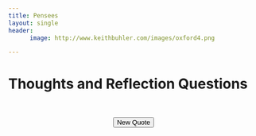 ```yaml
---
title: Pensees
layout: single
header:
      image: http://www.keithbuhler.com/images/oxford4.png

---
```


# Thoughts and Reflection Questions


<div id="quoteDisplay">

</div>

<br>

<center> 

<button onclick="newQuote()"> New Quote </button>

</center>

<script type="text/javascript" src="javascript.js"></script>

